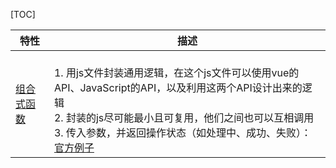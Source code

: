 [TOC]

| 特性                 | 描述                                                                                                                                                                                                                                                                                                       |
| -------------------- | ---------------------------------------------------------------------------------------------------------------------------------------------------------------------------------------------------------------------------------------------------------------------------------------------------------- |
| [组合式函数](https://cn.vuejs.org/guide/reusability/composables.html) | <br>1. 用js文件封装通用逻辑，在这个js文件可以使用vue的API、JavaScript的API，以及利用这两个API设计出来的逻辑<br>2. 封装的js尽可能最小且可复用，他们之间也可以互相调用<br>3. 传入参数，并返回操作状态（如处理中、成功、失败）：[官方例子](https://cn.vuejs.org/guide/reusability/composables.html#async-state-example) |
